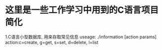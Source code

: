 # 这里是一些工作学习中用到的C语言项目简化

1.C语言小型数据库, 用来存取常见信息
useage: ./information <dbfile> <action> [action params]
        action:c=create, g=get, s=set, d=delete, l=list
